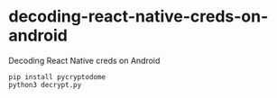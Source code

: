 # decoding-react-native-creds-on-android
Decoding React Native creds on Android

```
pip install pycryptodome
python3 decrypt.py
```